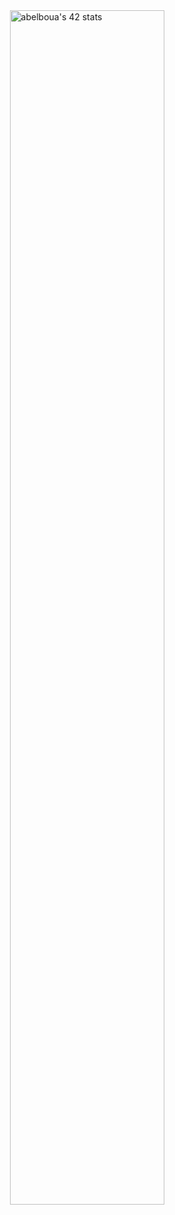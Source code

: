 
<a href="https://github.com/oakoudad/badge42">
    <img src="https://badge.mediaplus.ma/greenbinary/abelboua" alt="abelboua's 42 stats" style="display: block; margin-left: auto; margin-right: auto; width: 70%; height: 70%;" />
</a>

